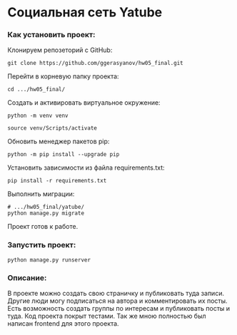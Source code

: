 # Социальная сеть Yatube

### Как установить проект:

Клонируем репозеторий с GitHub:
```
git clone https://github.com/ggerasyanov/hw05_final.git
```
Перейти в корневую папку проекта:
```
cd .../hw05_final/
```
Cоздать и активировать виртуальное окружение:
```
python -m venv venv
```
```
source venv/Scripts/activate
```
Обновить менеджер пакетов pip:
```
python -m pip install --upgrade pip
```
Установить зависимости из файла requirements.txt:
```
pip install -r requirements.txt
```
Выполнить миграции:
```
# .../hw05_final/yatube/
python manage.py migrate
```
Проект готов к работе.

### Запустить проект:
```
python manage.py runserver
```

### Описание:
В проекте можно создать свою страничку и публиковать туда записи. Другие люди могу подписаться на автора и комментировать их посты. Есть возможность создать группы по интересам и публиковать посты и туда. Код проекта покрыт тестами. Так же мною полностью был написан frontend для этого проекта.
